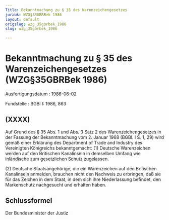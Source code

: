 ```yaml
---
Title: Bekanntmachung zu § 35 des Warenzeichengesetzes
jurabk: WZG§35GBRBek 1986
layout: default
origslug: wzg_35gbrbek_1986
slug: wzg_35gbrbek_1986

---
```


# Bekanntmachung zu § 35 des Warenzeichengesetzes (WZG§35GBRBek 1986)

Ausfertigungsdatum
:   1986-06-02

Fundstelle
:   BGBl I: 1986, 863



## (XXXX)

Auf Grund des § 35 Abs. 1 und Abs. 3 Satz 2 des Warenzeichengesetzes in der Fassung der Bekanntmachung vom 2. Januar 1968 (BGBl. I S. 1, 29) wird gemäß einer Erklärung des Department of Trade and Industry des Vereinigten Königreichs bekanntgemacht:
(1) Deutsche Warenzeichen werden auf den Britischen Kanalinseln in demselben Umfang wie inländische zum gesetzlichen Schutz zugelassen.

(2) Deutsche Staatsangehörige, die ein Warenzeichen auf den Britischen Kanalinseln anmelden, brauchen nicht den Nachweis zu erbringen, daß sie für das Zeichen in dem Staat, in dem sich ihre Niederlassung befindet, den Markenschutz nachgesucht und erhalten haben.


## Schlussformel

Der Bundesminister der Justiz

